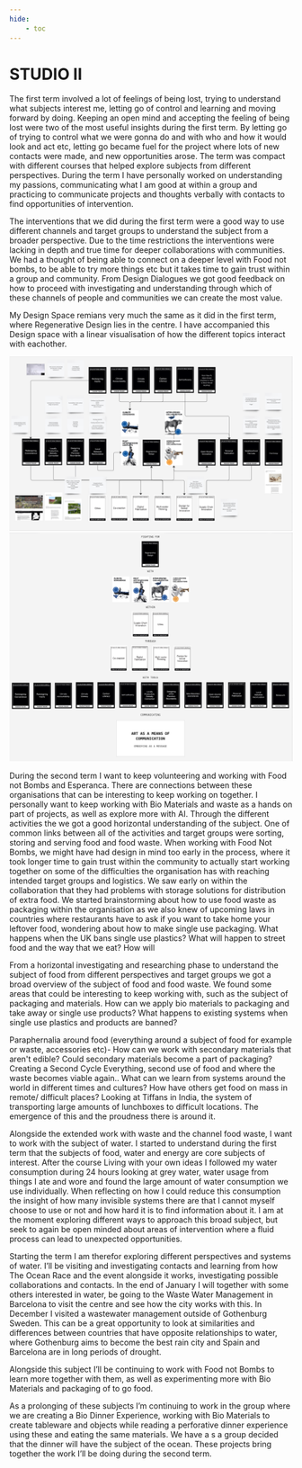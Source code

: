 ```yaml
---
hide:
    - toc
---
```


# **STUDIO II**

The first term involved a lot of feelings of being lost, trying to understand what subjects interest me, letting go of control and learning and moving forward by doing. Keeping an open mind and accepting the feeling of being lost were two of the most useful insights during the first term. By letting go of trying to control what we were gonna do and with who and how it would look and act etc, letting go became fuel for the project where lots of new contacts were made, and new opportunities arose. The term was compact with different courses that helped explore subjects from different perspectives. During the term I have personally worked on understanding my passions, communicating what I am good at within a group and practicing to communicate projects and thoughts verbally with contacts to find opportunities of intervention. 

The interventions that we did during the first term were a good way to use different channels and target groups to understand the subject from a broader perspective. Due to the time restrictions the interventions were lacking in depth and true time for deeper collaborations with communities. We had a thought of being able to connect on a deeper level with Food not bombs, to be able to try more things etc but it takes time to gain trust within a group and community. From Design Dialogues we got good feedback on how to proceed with investigating and understanding through which of these channels of people and communities we can create the most value.

My Design Space remians very much the same as it did in the first term, where Regenerative Design lies in the centre. I have accompanied this Design space with a linear visualisation of how the different topics interact with eachother.

![](../images/StudioII/designspace.png)
![](../images/StudioII/designspaceline.png)

During the second term I want to keep volunteering and working with Food not Bombs and Esperanca. There are connections between these organisations that can be interesting to keep working on together. I personally want to keep working with Bio Materials and waste as a hands on part of projects, as well as explore more with AI. Through the different activities the we got a good horizontal understanding of the subject. One of common links between all of the activities and target groups were sorting, storing and serving food and food waste. When working with Food Not Bombs, we might have had design in mind too early in the process, where it took longer time to gain trust within the community to actually start working together on some of the difficulties the organisation has with reaching intended target groups and logistics. We saw early on within the collaboration that they had problems with storage solutions for distribution of extra food. We started brainstorming about how to use food waste as packaging within the organisation as we also knew of upcoming laws in countries where restaurants have to ask if you want to take home your leftover food, wondering about how to make single use packaging. What happens when the UK bans single use plastics? What will happen to street food and the way that we eat? How will 

From a horizontal investigating and researching phase to understand the subject of food from different perspectives and target groups we got a broad overview of the subject of food and food waste. We found some areas that could be interesting to keep working with, such as the subject of packaging and materials. How can we apply bio materials to packaging and take away or single use products? What happens to existing systems when single use plastics and products are banned? 

Paraphernalia around food (everything around a subject of food for example or waste, accessories etc)- How can we work with secondary materials that aren't edible? Could secondary materials become a part of packaging? Creating a Second Cycle Everything, second use of food and where the waste becomes viable again.. What can we learn from systems around the world in different times and cultures? How have others get food on mass in remote/ difficult places? Looking at Tiffans in India, the system of transporting large amounts of lunchboxes to difficult locations. The emergence of this and the proudness there is around it. 

Alongside the extended work with waste and the channel food waste, I want to work with the subject of water. I started to understand during the first term that the subjects of food, water and energy are core subjects of interest. After the course Living with your own ideas I followed my water consumption during 24 hours looking at grey water, water usage from things I ate and wore and found the large amount of water consumption we use individually. When reflecting on how I could reduce this consumption the insight of how many invisible systems there are that I cannot myself choose to use or not and how hard it is to find information about it. I am at the moment exploring different ways to approach this broad subject, but seek to again be open minded about areas of intervention where a fluid process can lead to unexpected opportunities. 

Starting the term I am therefor exploring different perspectives and systems of water. I’ll be visiting and investigating contacts and learning from how The Ocean Race and the event alongside it works, investigating possible collaborations and contacts. In the end of January I will together with some others interested in water, be going to the Waste Water Management in Barcelona to visit the centre and see how the city works with this. In December I visited a wastewater management outside of Gothenburg Sweden. This can be a great opportunity to look at similarities and differences between countries that have opposite relationships to water, where Gothenburg aims to become the best rain city and Spain and Barcelona are in long periods of drought. 

Alongside this subject I’ll be continuing to work with Food not Bombs to learn more together with them, as well as experimenting more with Bio Materials and packaging of to go food. 

As a prolonging of these subjects I’m continuing to work in the group where we are creating a Bio Dinner Experience, working with Bio Materials to create tableware and objects while reading a perforative dinner experience using these and eating the same materials. We have a s a group decided that the dinner will have the subject of the ocean. These projects bring together the work I’ll be doing during the second term.